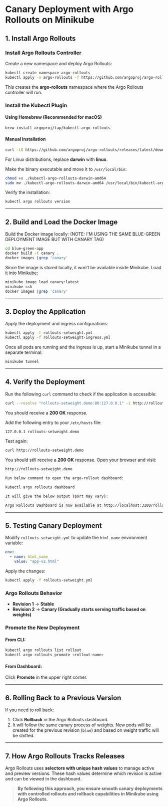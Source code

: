 # Canary Deployment with Argo Rollouts on Minikube  

## 1. Install Argo Rollouts  

### Install Argo Rollouts Controller  
Create a new namespace and deploy Argo Rollouts:  
```sh
kubectl create namespace argo-rollouts
kubectl apply -n argo-rollouts -f https://github.com/argoproj/argo-rollouts/releases/latest/download/install.yaml
```  
This creates the **argo-rollouts** namespace where the Argo Rollouts controller will run.  

### Install the Kubectl Plugin  

#### **Using Homebrew (Recommended for macOS)**  
```sh
brew install argoproj/tap/kubectl-argo-rollouts
```  

#### **Manual Installation**  
```sh
curl -LO https://github.com/argoproj/argo-rollouts/releases/latest/download/kubectl-argo-rollouts-darwin-amd64
```  
For Linux distributions, replace **darwin** with **linux**.  

Make the binary executable and move it to `/usr/local/bin`:  
```sh
chmod +x ./kubectl-argo-rollouts-darwin-amd64
sudo mv ./kubectl-argo-rollouts-darwin-amd64 /usr/local/bin/kubectl-argo-rollouts
```  

Verify the installation:  
```sh
kubectl argo rollouts version
```  

---

## 2. Build and Load the Docker Image  

Build the Docker image locally: (NOTE: I'M USING THE SAME BLUE-GREEN DEPLOYMENT IMAGE BUT WITH CANARY TAG) 
```sh
cd blue-green-app
docker build -t canary .
docker images |grep 'canary'
```  
Since the image is stored locally, it won’t be available inside Minikube. Load it into Minikube:  
```sh
minikube image load canary:latest
minikube ssh
docker images |grep 'canary'
```  

---

## 3. Deploy the Application  

Apply the deployment and ingress configurations:  
```sh
kubectl apply -f rollouts-setweight.yml
kubectl apply -f rollouts-setweight-ingress.yml
```  
Once all pods are running and the ingress is up, start a Minikube tunnel in a separate terminal:  
```sh
minikube tunnel
```  

---

## 4. Verify the Deployment  

Run the following `curl` command to check if the application is accessible:  
```sh
curl --resolve "rollouts-setweight.demo:80:127.0.0.1" -i http://rollouts-setweight.demo
```  
You should receive a **200 OK** response.  

Add the following entry to your `/etc/hosts` file:  
```sh
127.0.0.1 rollouts-setweight.demo
```  

Test again:  
```sh
curl http://rollouts-setweight.demo
```  
You should still receive a **200 OK** response. Open your browser and visit:  
```sh
http://rollouts-setweight.demo
```  

```sh
Run below command to open the argo-rollout dashboard:

kubectl argo rollouts dashboard

It will give the below output (port may vary):

Argo Rollouts Dashboard is now available at http://localhost:3100/rollouts
```

---

## 5. Testing Canary Deployment  

Modify `rollouts-setweight.yml` to update the `html_name` environment variable:  
```yaml
env:
  - name: html_name
    value: "app-v2.html"
```  
Apply the changes:  
```sh
kubectl apply -f rollouts-setweight.yml
```  

### Argo Rollouts Behavior  
- **Revision 1** → **Stable**  
- **Revision 2** → **Canary (Gradually starts serving traffic based on weights)**  


### **Promote the New Deployment**  
#### From CLI:  
```sh
kubectl argo rollouts list rollout
kubectl argo rollouts promote <rollout-name>
```  
#### From Dashboard:  
Click **Promote** in the upper right corner.  

---

## 6. Rolling Back to a Previous Version  

If you need to roll back:  
1. Click **Rollback** in the Argo Rollouts dashboard.
2. It will follow the same canary process of weights. New pods will be created for the previous revision (`blue`) and based on weight traffic will be shifted.  

---

## 7. How Argo Rollouts Tracks Releases  

Argo Rollouts uses **selectors with unique hash values** to manage active and preview versions. These hash values determine which revision is active and can be viewed in the dashboard.  
> **By following this approach, you ensure smooth canary deployments with controlled rollouts and rollback capabilities in Minikube using Argo Rollouts.** 

